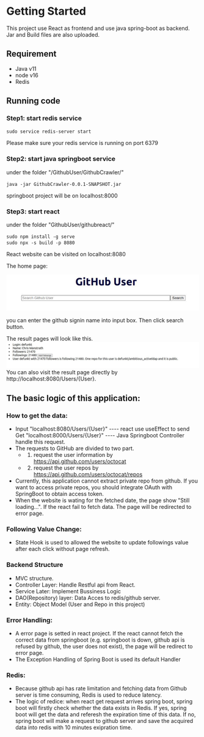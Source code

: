 # Getting Started

This project use React as frontend and use java spring-boot as backend.
Jar and Build files are also uploaded.

## Requirement
- Java v11
- node v16
- Redis

## Running code

### Step1: start redis service
```
sudo service redis-server start
```

Please make sure your redis service is running on port 6379

### Step2: start java springboot service

under the folder "/GithubUser/GithubCrawler/"
```
java -jar GithubCrawler-0.0.1-SNAPSHOT.jar
```
springboot project will be on localhost:8000

### Step3: start react
under the folder "GithubUser/githubreact/"
```
sudo npm install -g serve
sudo npx -s build -p 8080
```
React website can be visited on localhost:8080

The home page:

![image info](./pictures/homeindex.JPG)

you can enter the github signin name into input box. Then click search button.

The result pages will look like this.
![image info](./pictures/UserIndex.JPG)
You can also visit the result page directly by http://localhost:8080/Users/{User}.
## The basic logic of this application:

### How to get the data:
- Input "localhost:8080/Users/{User}" ---- react use useEffect to send Get "localhost:8000/Users/{User}" ---- Java Springboot Controller handle this request.
- The requests to GitHub are divided to two part.
	- 1. request the user information by https://api.github.com/users/octocat
	- 2. request the user repos by https://api.github.com/users/octocat/repos
- Currently, this application cannot extract private repo from github. If you want to access private repos, you should integrate OAuth with SpringBoot to obtain access token.
- When the website is wating for the fetched date, the page show "Still loading...". If the react fail to fetch data. The page will be redirected to error page.

### Following Value Change:
- State Hook is used to allowed the website to update followings value after each click without page refresh.

### Backend Structure
- MVC structure.
- Controller Layer: Handle Restful api from React.
- Service Later: Implement Bussiness Logic
- DAO(Repository) layer: Data Acces to redis/github server.
- Entity: Object Model (User and Repo in this project)

### Error Handling:
- A error page is setted in react project. If the react cannot fetch the correct data from springboot (e.g. springboot is down, github api is refused by github, the user does not exist), the page will be redirect to error page.
- The Exception Handling of Spring Boot is used its default Handler

### Redis:
- Because github api has rate limitation and fetching data from Github server is time consuming, Redis is used to reduce latency.
- The logic of redice: when react get request arrives spring boot, spring boot will firstly check whether the data exists in Redis. If yes, spring boot will get the data and referesh the expiration time of this data. If no, spring boot will make a request to github server and save the acquired data into redis with 10 minutes exipration time.
